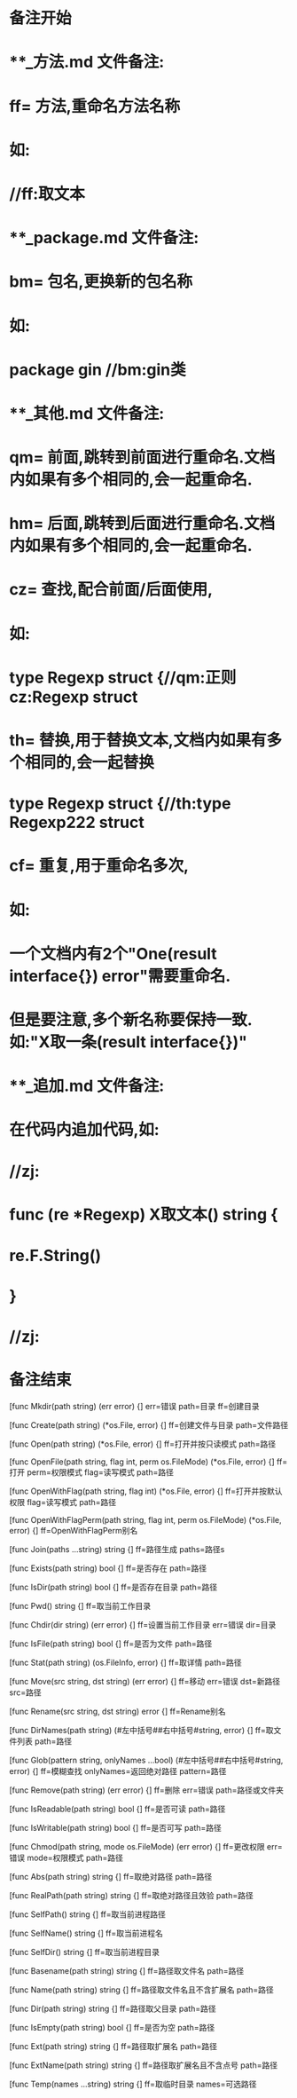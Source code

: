 # 备注开始
# **_方法.md 文件备注:
# ff= 方法,重命名方法名称
# 如:
# //ff:取文本

# **_package.md 文件备注:
# bm= 包名,更换新的包名称 
# 如: 
# package gin //bm:gin类

# **_其他.md 文件备注:
# qm= 前面,跳转到前面进行重命名.文档内如果有多个相同的,会一起重命名.
# hm= 后面,跳转到后面进行重命名.文档内如果有多个相同的,会一起重命名.
# cz= 查找,配合前面/后面使用,
# 如:
# type Regexp struct {//qm:正则 cz:Regexp struct
#
# th= 替换,用于替换文本,文档内如果有多个相同的,会一起替换
# type Regexp struct {//th:type Regexp222 struct
#
# cf= 重复,用于重命名多次,
# 如: 
# 一个文档内有2个"One(result interface{}) error"需要重命名.
# 但是要注意,多个新名称要保持一致. 如:"X取一条(result interface{})"

# **_追加.md 文件备注:
# 在代码内追加代码,如:
# //zj:
# func (re *Regexp) X取文本() string { 
#    re.F.String()
# }
# //zj:
# 备注结束

[func Mkdir(path string) (err error) {]
err=错误
path=目录
ff=创建目录

[func Create(path string) (*os.File, error) {]
ff=创建文件与目录
path=文件路径

[func Open(path string) (*os.File, error) {]
ff=打开并按只读模式
path=路径

[func OpenFile(path string, flag int, perm os.FileMode) (*os.File, error) {]
ff=打开
perm=权限模式
flag=读写模式
path=路径

[func OpenWithFlag(path string, flag int) (*os.File, error) {]
ff=打开并按默认权限
flag=读写模式
path=路径

[func OpenWithFlagPerm(path string, flag int, perm os.FileMode) (*os.File, error) {]
ff=OpenWithFlagPerm别名

[func Join(paths ...string) string {]
ff=路径生成
paths=路径s

[func Exists(path string) bool {]
ff=是否存在
path=路径

[func IsDir(path string) bool {]
ff=是否存在目录
path=路径

[func Pwd() string {]
ff=取当前工作目录

[func Chdir(dir string) (err error) {]
ff=设置当前工作目录
err=错误
dir=目录

[func IsFile(path string) bool {]
ff=是否为文件
path=路径

[func Stat(path string) (os.FileInfo, error) {]
ff=取详情
path=路径

[func Move(src string, dst string) (err error) {]
ff=移动
err=错误
dst=新路径
src=路径

[func Rename(src string, dst string) error {]
ff=Rename别名

[func DirNames(path string) (#左中括号##右中括号#string, error) {]
ff=取文件列表
path=路径

[func Glob(pattern string, onlyNames ...bool) (#左中括号##右中括号#string, error) {]
ff=模糊查找
onlyNames=返回绝对路径
pattern=路径

[func Remove(path string) (err error) {]
ff=删除
err=错误
path=路径或文件夹

[func IsReadable(path string) bool {]
ff=是否可读
path=路径

[func IsWritable(path string) bool {]
ff=是否可写
path=路径

[func Chmod(path string, mode os.FileMode) (err error) {]
ff=更改权限
err=错误
mode=权限模式
path=路径

[func Abs(path string) string {]
ff=取绝对路径
path=路径

[func RealPath(path string) string {]
ff=取绝对路径且效验
path=路径

[func SelfPath() string {]
ff=取当前进程路径

[func SelfName() string {]
ff=取当前进程名

[func SelfDir() string {]
ff=取当前进程目录

[func Basename(path string) string {]
ff=路径取文件名
path=路径

[func Name(path string) string {]
ff=路径取文件名且不含扩展名
path=路径

[func Dir(path string) string {]
ff=路径取父目录
path=路径

[func IsEmpty(path string) bool {]
ff=是否为空
path=路径

[func Ext(path string) string {]
ff=路径取扩展名
path=路径

[func ExtName(path string) string {]
ff=路径取扩展名且不含点号
path=路径

[func Temp(names ...string) string {]
ff=取临时目录
names=可选路径
